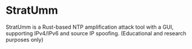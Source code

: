 # StratUmm
StratUmm is a Rust-based NTP amplification attack tool with a GUI, supporting IPv4/IPv6 and source IP spoofing. (Educational and research purposes only)
